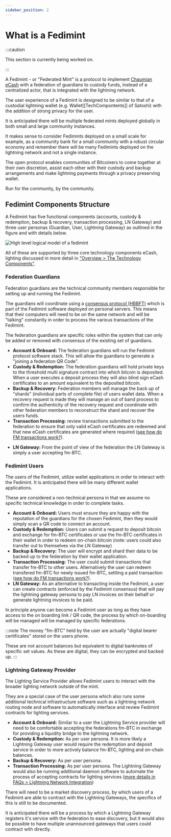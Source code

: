 ```yaml
---
sidebar_position: 2
---
```

# What is a Fedimint

:::caution

This section is currently being worked on.

:::

A Fedimint - or "Federated Mint" is a protocol to implement [Chaumian eCash](../CommonTerms/Blind%20Signatures) with a federation of guardians to custody funds, instead of a centralized actor, that is integrated with the lightning network.

The user experience of a Fedimint is designed to be similar to that of a custodial lightning wallet (e.g. Wallet[[TechCompontents]] of Satoshi) with the addition of strong privacy for the user.

It is anticipated there will be multiple federated mints deployed globally in both small and large community instances. 

It makes sense to consider Fedimints deployed on a small scale for example, as a community bank for a small community with a robust circular economy and remember there will be many Fedimints deployed on the lightning network and not a single instance.  

The open protocol enables communities of Bitcoiners to come together at their own discretion, assist each other with their custody and backup arrangements and make lightning payments through a privacy preserving wallet. 

Run for the community, by the community.

## Fedimint Components Structure
A Fedimint has five functional components (accounts, custody & redemption, backup & recovery, transaction processing, LN Gateway) and three user personas (Guardian, User, Lightning Gateway) as outlined in the figure and with details below.

![High level logical model of a fedimint](/img/Fedimint-HL.png)


All of these are supported by three core technology components eCash, lighting discussed in more detail in ["Overview > The Technology Components"](TechCompontents).

### Federation Guardians
Federation guardians are the technical community members responsible for setting up and running the Fedimint.  

The guardians will coordinate using a [consensus protocol (HBBFT)](../CommonTerms/HBBFTConsensus) which is part of the Fedimint software deployed on personal servers.  This means that their computers will need to be on the same network and will be "talking" constantly in order to process the various transactions of the Fedimint.

The federation guardians are specific roles within the system that can only be added or removed with consensus of the existing set of guardians.  

- **Account & Onboard:** The federation guardians will run the Fedimint protocol software stack. This will allow the guardians to generate a "joining a federation QR Code".
- **Custody & Redemption:** The federation guardians will hold private keys to the threshold multi signature contract into which bitcoin is deposited. When a user executes a deposit process they will also blind sign eCash certificates to an amount equivalent to the deposited bitcoin.
- **Backup & Recovery:** Federation members will manage the back up of "shards" (individual parts of complete file) of users wallet data.  When a recovery request is made they will manage an out of band process to confirm the authenticity of the recovery request and coordinate with other federation members to reconstruct the shard and recover the users funds. 
- **Transaction Processing:** review transactions submitted to the federation to ensure that only valid eCash certificates are redeemed and that new eCash certificates are generated where required ([see how do FM transactions work?](howFMtransactionsWork)).
* **LN Gateway:** From the point of view of the federation the LN Gateway is simply a user accepting fm-BTC. 

### Fedimint Users

The users of the Fedimint, utilize wallet applications in order to interact with the Fedimint.  It is anticipated there will be many different wallet applications. 

These are considered a non-technical persona in that we assume no specific technical knowledge in order to complete tasks.  

* **Account & Onboard:** Users must ensure they are happy with the reputation of the guardians for the chosen Fedimint, then they would simply scan a QR code to connect an account.  
* **Custody & Redemption:** Users can submit a request to deposit bitcoin and exchange for fm-BTC certificates or use the fm-BTC certificates in their wallet in order to redeem on-chain bitcoin (note: users could also transfer out to themselves via the LN Gateway)
* **Backup & Recovery:** The user will encrypt and shard their data to be backed up to the federation by their wallet application. 
* **Transaction Processing:** The user could submit transactions that transfer fm-BTC to other users.  Alternatively the user can redeem transfered fm-BTC for newly issued fm-BTC, settling a paid transaction ([see how do FM transactions work?](howFMtransactionsWork)).
* **LN Gateway:** As an alternative to transacting inside the Fedimint, a user can create contracts (enforced by the Fedimint consensus) that will pay the lightning gateway persona to pay LN invoices on their behalf or generate lightning invoices to be paid.

In principle anyone can become a Fedimint user as long as they have access to the on boarding link / QR code, the process by which on-boarding will be managed will be managed by specific federations. 

:::note
The money "fm-BTC" held by the user are actually "digital bearer certificates" stored on the users phone. 

These are not account balances but equivalent to digital banknotes of specific set values. As these are digital, they can be encrypted and backed up.
:::

### Lightning Gateway Provider

The Lighting Service Provider allows Fedimint users to interact with the broader lighting network outside of the mint. 

They are a special case of the user persona which also runs some additional technical infrastructure software such as a lightning network routing node and software to automatically interface and review Fedimint contracts for lighting services. 

* **Account & Onboard:** Similar to a user the Lightning Service provider will need to be comfortable accepting the federations fm-BTC in exchange for providing a liquidity bridge to the lightning network.  
* **Custody & Redemption:** As per user persona. It is more likely a Lightning Gateway user would require the redemption and deposit service in order to more actively balance fm-BTC, lighting and on-chain balances.  
* **Backup & Recovery:** As per user persona.
* **Transaction Processing:** As per user persona. The Lightning Gateway would also be running additional daemon software to automate the process of accepting contracts for lighting services ([more details in FAQs > Lightning Network Integration](../FAQs/Lightning))

There will need to be a market discovery process, by which users of a Fedimint are able to contract with the Lightning Gateways, the specifics of this is still to be documented. 

It is anticipated there will be a process by which a Lightning Gateway registers it's service with the federation to ease discovery, but it would also be possible to have multiple unannounced gateways that users could contract with directly.  

